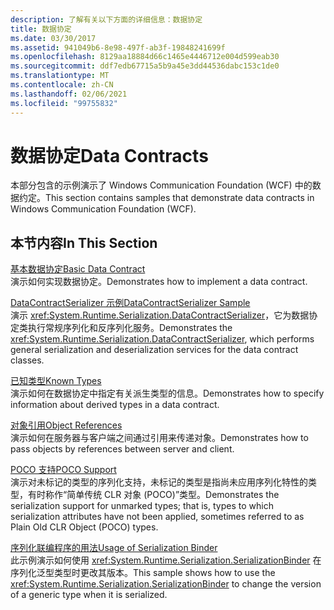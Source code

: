 ```yaml
---
description: 了解有关以下方面的详细信息：数据协定
title: 数据协定
ms.date: 03/30/2017
ms.assetid: 941049b6-8e98-497f-ab3f-19848241699f
ms.openlocfilehash: 8129aa18884d66c1465e4446712e004d599eab30
ms.sourcegitcommit: ddf7edb67715a5b9a45e3dd44536dabc153c1de0
ms.translationtype: MT
ms.contentlocale: zh-CN
ms.lasthandoff: 02/06/2021
ms.locfileid: "99755832"
---
```

# <a name="data-contracts"></a><span data-ttu-id="20a2d-103">数据协定</span><span class="sxs-lookup"><span data-stu-id="20a2d-103">Data Contracts</span></span>

<span data-ttu-id="20a2d-104">本部分包含的示例演示了 Windows Communication Foundation (WCF) 中的数据约定。</span><span class="sxs-lookup"><span data-stu-id="20a2d-104">This section contains samples that demonstrate data contracts in Windows Communication Foundation (WCF).</span></span>  
  
## <a name="in-this-section"></a><span data-ttu-id="20a2d-105">本节内容</span><span class="sxs-lookup"><span data-stu-id="20a2d-105">In This Section</span></span>  

 [<span data-ttu-id="20a2d-106">基本数据协定</span><span class="sxs-lookup"><span data-stu-id="20a2d-106">Basic Data Contract</span></span>](basic-data-contract.md)  
 <span data-ttu-id="20a2d-107">演示如何实现数据协定。</span><span class="sxs-lookup"><span data-stu-id="20a2d-107">Demonstrates how to implement a data contract.</span></span>  
  
 [<span data-ttu-id="20a2d-108">DataContractSerializer 示例</span><span class="sxs-lookup"><span data-stu-id="20a2d-108">DataContractSerializer Sample</span></span>](datacontractserializer-sample.md)  
 <span data-ttu-id="20a2d-109">演示 <xref:System.Runtime.Serialization.DataContractSerializer>，它为数据协定类执行常规序列化和反序列化服务。</span><span class="sxs-lookup"><span data-stu-id="20a2d-109">Demonstrates the <xref:System.Runtime.Serialization.DataContractSerializer>, which performs general serialization and deserialization services for the data contract classes.</span></span>  
  
 [<span data-ttu-id="20a2d-110">已知类型</span><span class="sxs-lookup"><span data-stu-id="20a2d-110">Known Types</span></span>](known-types.md)  
 <span data-ttu-id="20a2d-111">演示如何在数据协定中指定有关派生类型的信息。</span><span class="sxs-lookup"><span data-stu-id="20a2d-111">Demonstrates how to specify information about derived types in a data contract.</span></span>  
  
 [<span data-ttu-id="20a2d-112">对象引用</span><span class="sxs-lookup"><span data-stu-id="20a2d-112">Object References</span></span>](object-references.md)  
 <span data-ttu-id="20a2d-113">演示如何在服务器与客户端之间通过引用来传递对象。</span><span class="sxs-lookup"><span data-stu-id="20a2d-113">Demonstrates how to pass objects by references between server and client.</span></span>  
  
 [<span data-ttu-id="20a2d-114">POCO 支持</span><span class="sxs-lookup"><span data-stu-id="20a2d-114">POCO Support</span></span>](poco-support.md)  
 <span data-ttu-id="20a2d-115">演示对未标记的类型的序列化支持，未标记的类型是指尚未应用序列化特性的类型，有时称作“简单传统 CLR 对象 (POCO)”类型。</span><span class="sxs-lookup"><span data-stu-id="20a2d-115">Demonstrates the serialization support for unmarked types; that is, types to which serialization attributes have not been applied, sometimes referred to as Plain Old CLR Object (POCO) types.</span></span>  
  
 [<span data-ttu-id="20a2d-116">序列化联编程序的用法</span><span class="sxs-lookup"><span data-stu-id="20a2d-116">Usage of Serialization Binder</span></span>](usage-of-serialization-binder.md)  
 <span data-ttu-id="20a2d-117">此示例演示如何使用 <xref:System.Runtime.Serialization.SerializationBinder> 在序列化泛型类型时更改其版本。</span><span class="sxs-lookup"><span data-stu-id="20a2d-117">This sample shows how to use the <xref:System.Runtime.Serialization.SerializationBinder> to change the version of a generic type when it is serialized.</span></span>
